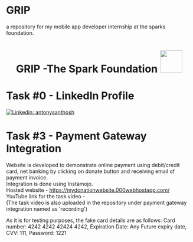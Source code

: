 # GRIP
a repository for my mobile app developer internship at the sparks foundation.
<h1 align="center">GRIP -The Spark Foundation <img src="https://www.thesparksfoundationsingapore.org/images/logo_small.png" width="60"></h1>

# Task #0 - LinkedIn Profile 
[![Linkedin: antonysanthosh](https://img.shields.io/badge/-antonysanthosh-blue?style=flat-square&logo=Linkedin&logoColor=white&link=https://www.linkedin.com/in/antonysanthosh/)](https://www.linkedin.com/in/antonysanthosh/)

# Task #3 - Payment Gateway Integration
Website is developed to demonstrate online payment using debit/credit card, net banking by clicking on donate button and receiving email of payment invoice.<br>
Integration is done using Instamojo.<br>
Hosted website - https://mydonationwebsite.000webhostapp.com/<br>
YouTube link for the task video - <br>
(The task video is also uploaded in the repository under payment gateway integration named as 'recording')

As it is for testing purposes, the fake card details are as follows:
Card number: 4242 4242 42424 4242, Expiration Date: Any Future expiry date, CVV: 111, Password: 1221
